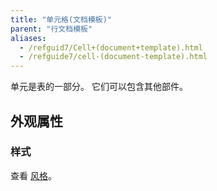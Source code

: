 ```yaml
---
title: "单元格(文档模板)"
parent: "行文档模板"
aliases:
  - /refguid7/Cell+(document+template).html
  - /refguide7/cell-(document-template).html
---
```


单元是表的一部分。 它们可以包含其他部件。

## 外观属性

### 样式

查看 [风格](style)。
